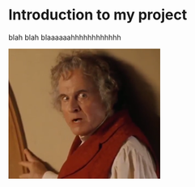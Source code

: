 # Introduction to my project

blah blah
blaaaaaahhhhhhhhhhhh

<img src="https://raw.githubusercontent.com/dhanaraj5432/TD-Files-19-09-2020/master/Screenshot%20from%202019-07-25%2008-47-16.png" width=300>
